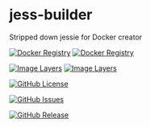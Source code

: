 # jess-builder
Stripped down jessie for Docker creator


[![Docker Registry](https://img.shields.io/docker/pulls/sillelien/jess.svg)](https://registry.hub.docker.com/u/sillelien/jess)
[![Docker Registry](https://img.shields.io/docker/pulls/sillelien/jessy.svg)](https://registry.hub.docker.com/u/sillelien/jessy)

[![Image Layers](https://badge.imagelayers.io/sillelien/jess.svg)](https://imagelayers.io/?images=sillelien/jess:latest 'Get your own badge on imagelayers.io') 
[![Image Layers](https://badge.imagelayers.io/sillelien/jessy.svg)](https://imagelayers.io/?images=sillelien/jessy:latest 'Get your own badge on imagelayers.io') 

[![GitHub License](https://img.shields.io/github/license/sillelien/jess-builder.svg)](https://raw.githubusercontent.com/neilellis/jess-builder/master/LICENSE)

[![GitHub Issues](https://img.shields.io/github/issues/sillelien/jess-builder.svg)](https://github.com/sillelien/jess-builder/issues)
    
[![GitHub Release](https://img.shields.io/github/release/sillelien/jess-builder.svg)](https://github.com/sillelien/jess-builder)
